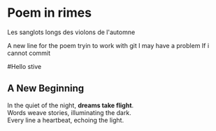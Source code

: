 # Poem in rimes
Les sanglots longs des violons de l'automne

A new line for the poem
tryin to work with git
I may have a problem
If i cannot commit

#Hello stive 

## A New Beginning

In the quiet of the night, **dreams take flight**.  
Words weave stories, illuminating the dark.  
Every line a heartbeat, echoing the light.

